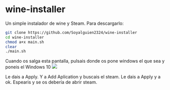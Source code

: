 # wine-installer
Un simple instalador de wine y Steam. 
Para descargarlo:
```bash
git clone https://github.com/Soyalguien2324/wine-installer
cd wine-installer
chmod a+x main.sh
clear
./main.sh
```
Cuando os salga esta pantalla, pulsais donde os pone windows el que sea y poneis el Windows 10
![](https://wiki.winehq.org/images/c/c8/Staging-winecfg.png)

Le dais a Apply. Y a Add Aplication y buscais el steam. Le dais a Apply y a ok. Espearis y se os debería de abrir steam.
